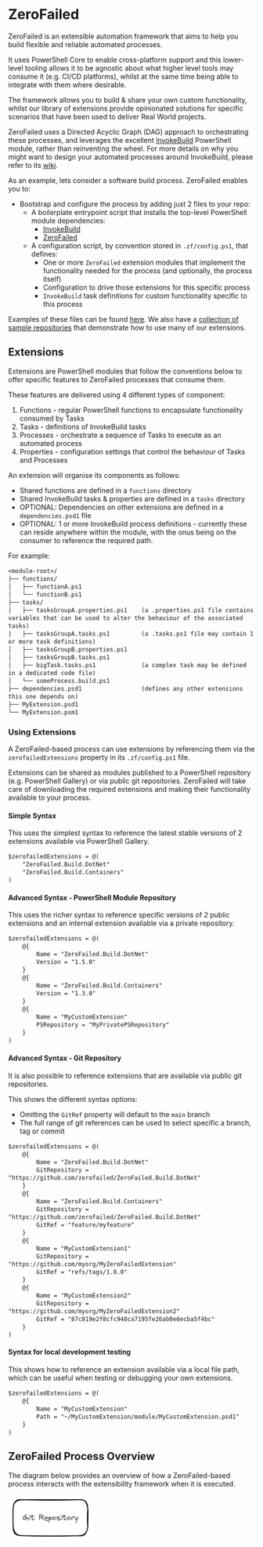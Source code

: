 # ZeroFailed

ZeroFailed is an extensible automation framework that aims to help you build flexible and reliable automated processes.

It uses PowerShell Core to enable cross-platform support and this lower-level tooling allows it to be agnostic about what higher level tools may consume it (e.g. CI/CD platforms), whilst at the same time being able to integrate with them where desirable.

The framework allows you to build & share your own custom functionality, whilst our library of extensions provide opinionated solutions for specific scenarios that have been used to deliver Real World projects.

ZeroFailed uses a Directed Acyclic Graph (DAG) approach to orchestrating these processes, and leverages the excellent [InvokeBuild](https://github.com/nightroman/Invoke-Build) PowerShell module, rather than reinventing the wheel.  For more details on why you might want to design your automated processes around InvokeBuild, please refer to its [wiki](https://github.com/nightroman/Invoke-Build/wiki/Concepts).

As an example, lets consider a software build process. ZeroFailed enables you to:

- Bootstrap and configure the process by adding just 2 files to your repo:
    - A boilerplate entrypoint script that installs the top-level PowerShell module dependencies:
        - [InvokeBuild](https://www.powershellgallery.com/packages/InvokeBuild)
        - [ZeroFailed](https://www.powershellgallery.com/packages/ZeroFailed)
    - A configuration script, by convention stored in `.zf/config.ps1`, that defines:
        - One or more `ZeroFailed` extension modules that implement the functionality needed for the process (and optionally, the process itself)
        - Configuration to drive those extensions for this specific process
        - `InvokeBuild` task definitions for custom functionality specific to this process

Examples of these files can be found [here](./examples/). We also have a [collection of sample repositories](https://github.com/search?q=org%3Azerofailed+ZeroFailed.Sample&type=repositories) that demonstrate how to use many of our extensions.

## Extensions

Extensions are PowerShell modules that follow the conventions below to offer specific features to ZeroFailed processes that consume them.

These features are delivered using 4 different types of component:

1. Functions - regular PowerShell functions to encapsulate functionality consumed by Tasks
1. Tasks - definitions of InvokeBuild tasks
1. Processes - orchestrate a sequence of Tasks to execute as an automated process
1. Properties - configuration settings that control the behaviour of Tasks and Processes

An extension will organise its components as follows:

- Shared functions are defined in a `functions` directory
- Shared InvokeBuild tasks & properties are defined in a `tasks` directory
- OPTIONAL: Dependencies on other extensions are defined in a `dependencies.psd1` file
- OPTIONAL: 1 or more InvokeBuild process definitions - currently these can reside anywhere within the module, with the onus being on the consumer to reference the required path.

For example:
```
<module-root>/
├── functions/
│   ├── functionA.ps1
│   └── functionB.ps1
├── tasks/
│   ├── tasksGroupA.properties.ps1    (a .properties.ps1 file contains variables that can be used to alter the behaviour of the associated tasks)
|   ├── tasksGroupA.tasks.ps1         (a .tasks.ps1 file may contain 1 or more task definitions)
│   ├── tasksGroupB.properties.ps1
│   ├── tasksGroupB.tasks.ps1
│   ├── bigTask.tasks.ps1             (a complex task may be defined in a dedicated code file)
│   └── someProcess.build.ps1
├── dependencies.psd1                 (defines any other extensions this one depends on)
├── MyExtension.psd1
└── MyExtension.psm1
```

### Using Extensions

A ZeroFailed-based process can use extensions by referencing them via the `zerofailedExtensions` property in its `.zf/config.ps1` file.

Extensions can be shared as modules published to a PowerShell repository (e.g. PowerShell Gallery) or via public git repositories. ZeroFailed will take care of downloading the required extensions and making their functionality available to your process.

#### Simple Syntax

This uses the simplest syntax to reference the latest stable versions of 2 extensions available via PowerShell Gallery.

```
$zerofailedExtensions = @(
    "ZeroFailed.Build.DotNet"
    "ZeroFailed.Build.Containers"
)
```

#### Advanced Syntax - PowerShell Module Repository

This uses the richer syntax to reference specific versions of 2 public extensions and an internal extension available via a private repository.

```
$zerofailedExtensions = @(
    @{
        Name = "ZeroFailed.Build.DotNet"
        Version = "1.5.0"
    }
    @{
        Name = "ZeroFailed.Build.Containers"
        Version = "1.3.0"
    }
    @{
        Name = "MyCustomExtension"
        PSRepository = "MyPrivatePSRepository"
    }
)
```

#### Advanced Syntax - Git Repository

It is also possible to reference extensions that are available via public git repositories.

This shows the different syntax options:
* Omitting the `GitRef` property will default to the `main` branch
* The full range of git references can be used to select specific a branch, tag or commit

```
$zerofailedExtensions = @(
    @{
        Name = "ZeroFailed.Build.DotNet"
        GitRepository = "https://github.com/zerofailed/ZeroFailed.Build.DotNet"
    }
    @{
        Name = "ZeroFailed.Build.Containers"
        GitRepository = "https://github.com/zerofailed/ZeroFailed.Build.DotNet"
        GitRef = "feature/myfeature"
    }
    @{
        Name = "MyCustomExtension1"
        GitRepository = "https://github.com/myorg/MyZeroFailedExtension"
        GitRef = "refs/tags/1.0.0"
    }
    @{
        Name = "MyCustomExtension2"
        GitRepository = "https://github.com/myorg/MyZeroFailedExtension2"
        GitRef = "87c819e2f8cfc948ca7195fe26ab0e6ecba5f4bc"
    }
)
```

#### Syntax for local development testing

This shows how to reference an extension available via a local file path, which can be useful when testing or debugging your own extensions.

```
$zerofailedExtensions = @(
    @{
        Name = "MyCustomExtension"
        Path = "~/MyCustomExtension/module/MyCustomExtension.psd1"
    }
)
```


## ZeroFailed Process Overview

The diagram below provides an overview of how a ZeroFailed-based process interacts with the extensibility framework when it is executed.

![Extensibility Overview](./docs/assets/extensibility.png)